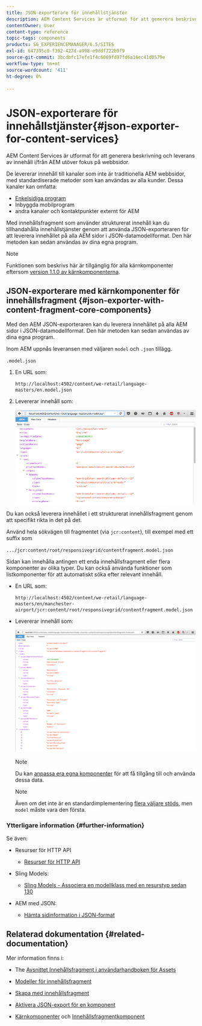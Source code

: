```yaml
---
title: JSON-exporterare för innehållstjänster
description: AEM Content Services är utformat för att generera beskrivning och leverans av innehåll i/från AEM utöver fokus på webbsidor. De levererar innehåll till kanaler som inte är traditionella AEM webbsidor, med standardiserade metoder som kan användas av alla kunder.
contentOwner: User
content-type: reference
topic-tags: components
products: SG_EXPERIENCEMANAGER/6.5/SITES
exl-id: 647395c0-f392-427d-a998-e9ddf722b9f9
source-git-commit: 3bcdbfc17efe1f4c6069fd97fd6a16ec41d0579e
workflow-type: tm+mt
source-wordcount: '411'
ht-degree: 0%

---
```


# JSON-exporterare för innehållstjänster{#json-exporter-for-content-services}

AEM Content Services är utformat för att generera beskrivning och leverans av innehåll i/från AEM utöver fokus på webbsidor.

De levererar innehåll till kanaler som inte är traditionella AEM webbsidor, med standardiserade metoder som kan användas av alla kunder. Dessa kanaler kan omfatta:

* [Enkelsidiga program](spa-walkthrough.md)
* Inbyggda mobilprogram
* andra kanaler och kontaktpunkter externt för AEM

Med innehållsfragment som använder strukturerat innehåll kan du tillhandahålla innehållstjänster genom att använda JSON-exporteraren för att leverera innehållet på alla AEM sidor i JSON-datamodellformat. Den här metoden kan sedan användas av dina egna program.

>[!NOTE]
>
>Funktionen som beskrivs här är tillgänglig för alla kärnkomponenter eftersom [version 1.1.0 av kärnkomponenterna](https://experienceleague.adobe.com/docs/experience-manager-core-components/using/introduction.html).

## JSON-exporterare med kärnkomponenter för innehållsfragment {#json-exporter-with-content-fragment-core-components}

Med den AEM JSON-exporteraren kan du leverera innehållet på alla AEM sidor i JSON-datamodellformat. Den här metoden kan sedan användas av dina egna program.

Inom AEM uppnås leveransen med väljaren `model` och `.json` tillägg.

`.model.json`

1. En URL som:

   ```shell
   http://localhost:4502/content/we-retail/language-masters/en.model.json
   ```

1. Levererar innehåll som:

   ![chlimage_1-192](assets/chlimage_1-192.png)

Du kan också leverera innehållet i ett strukturerat innehållsfragment genom att specifikt rikta in det på det.

Använd hela sökvägen till fragmentet (via `jcr:content`), till exempel med ett suffix som

`.../jcr:content/root/responsivegrid/contentfragment.model.json`

Sidan kan innehålla antingen ett enda innehållsfragment eller flera komponenter av olika typer. Du kan också använda funktioner som listkomponenter för att automatiskt söka efter relevant innehåll.

* En URL som:

  ```shell
  http://localhost:4502/content/we-retail/language-masters/en/manchester-airport/jcr:content/root/responsivegrid/contentfragment.model.json
  ```

* Levererar innehåll som:

  ![chlimage_1-193](assets/chlimage_1-193.png)

  >[!NOTE]
  >
  >Du kan [anpassa era egna komponenter](/help/sites-developing/json-exporter-components.md) för att få tillgång till och använda dessa data.

  >[!NOTE]
  >
  >Även om det inte är en standardimplementering [flera väljare stöds,](json-exporter-components.md#multiple-selectors) men `model` måste vara den första.

### Ytterligare information {#further-information}

Se även:

* Resurser för HTTP API

   * [Resurser för HTTP API](/help/assets/mac-api-assets.md)

* Sling Models:

   * [Sling Models - Associera en modellklass med en resurstyp sedan 130](https://sling.apache.org/documentation/bundles/models.html#associating-a-model-class-with-a-resource-type-since-130)

* AEM med JSON:

   * [Hämta sidinformation i JSON-format](/help/sites-developing/pageinfo.md)

## Relaterad dokumentation {#related-documentation}

Mer information finns i:

* The [Avsnittet Innehållsfragment i användarhandboken för Assets](/help/assets/content-fragments/content-fragments.md)

* [Modeller för innehållsfragment](/help/assets/content-fragments/content-fragments-models.md)
* [Skapa med innehållsfragment](/help/sites-authoring/content-fragments.md)
* [Aktivera JSON-export för en komponent](/help/sites-developing/json-exporter-components.md)

* [Kärnkomponenter](https://experienceleague.adobe.com/docs/experience-manager-core-components/using/introduction.html) och [Innehållsfragmentkomponent](https://experienceleague.adobe.com/docs/experience-manager-core-components/using/wcm-components/content-fragment-component.html)
